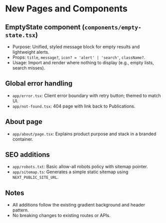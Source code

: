 # New Pages and Components

## EmptyState component (`components/empty-state.tsx`)
- Purpose: Unified, styled message block for empty results and lightweight alerts.
- Props: `title`, `message?`, `icon? = 'alert' | 'search'`, `className?`.
- Usage: Import and render where nothing to display (e.g., empty lists, search misses).

## Global error handling
- `app/error.tsx`: Client error boundary with retry button; themed to match UI.
- `app/not-found.tsx`: 404 page with link back to Publications.

## About page
- `app/about/page.tsx`: Explains product purpose and stack in a branded container.

## SEO additions
- `app/robots.txt`: Basic allow-all robots policy with sitemap pointer.
- `app/sitemap.ts`: Generates a simple static sitemap using `NEXT_PUBLIC_SITE_URL`.

## Notes
- All additions follow the existing gradient background and header pattern.
- No breaking changes to existing routes or APIs.
